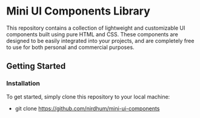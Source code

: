 # Mini UI Components Library

This repository contains a collection of lightweight and customizable UI components built using pure HTML and CSS. These components are designed to be easily integrated into your projects, and are completely free to use for both personal and commercial purposes.

## Getting Started

### Installation
To get started, simply clone this repository to your local machine:

- git clone https://github.com/nirdhum/mini-ui-components


